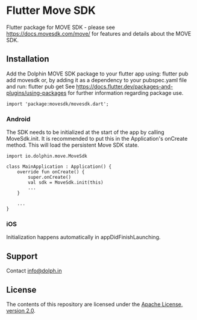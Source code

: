 # Flutter Move SDK

Flutter package for MOVE SDK - please see https://docs.movesdk.com/move/ for features and details about the MOVE SDK.

## Installation

Add the Dolphin MOVE SDK package to your flutter app using:
flutter pub add movesdk
or, by adding it as a dependency to your pubspec.yaml file and run:
flutter pub get
See https://docs.flutter.dev/packages-and-plugins/using-packages for further information regarding package use.

```
import 'package:movesdk/movesdk.dart';
```

### Android

The SDK needs to be initialized at the start of the app by calling MoveSdk.init. It is recommended to put this in the Application's onCreate method. This will load the persistent Move SDK state.
```
import io.dolphin.move.MoveSdk

class MainApplication : Application() {
    override fun onCreate() {
        super.onCreate()
        val sdk = MoveSdk.init(this)
        ...
    }
    
    ...
}
```

### iOS

Initialization happens automatically in appDidFinishLaunching.

## Support

Contact info@dolph.in
 
## License

The contents of this repository are licensed under the
[Apache License, version 2.0](https://www.apache.org/licenses/LICENSE-2.0).
